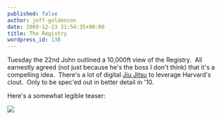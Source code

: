 ```yaml
---
published: false
author: jeff-goldenson
date: 2009-12-23 21:54:35+00:00
title: The Registry
wordpress_id: 138
---
```


Tuesday the 22nd John outlined a 10,000ft view of the Registry.  All earnestly agreed (not just because he's the boss I don't think) that it's a compelling idea.  There's a lot of digital [Jiu Jitsu](http://en.wikipedia.org/wiki/Jujutsu) to leverage Harvard's clout.  Only to be spec'ed out in better detail in '10.

Here's a somewhat legible teaser:

![](https://lil-blog-media.s3.amazonaws.com/2009/12/theRegistry1.jpg)
